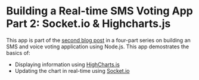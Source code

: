 Building a Real-time SMS Voting App Part 2: Socket.io & Highcharts.js
=====================================================================

This app is part of the [second blog post][1] in a four-part series on building an SMS and voice voting application using Node.js. This app demostrates the basics of:
* Displaying information using [HighCharts.js][2]
* Updating the chart in real-time using [Socket.io][3]

[1]: http://www.twilio.com/blog/foo
[2]: http://www.highcharts.com
[3]: http://socket.io
